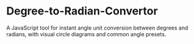 # Degree-to-Radian-Convertor
A JavaScript tool for instant angle unit conversion between degrees and radians, with visual circle diagrams and common angle presets.
